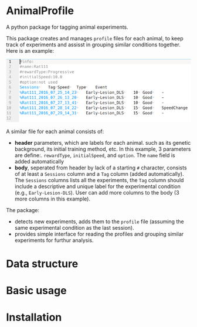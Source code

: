 # AnimalProfile

A python package for tagging animal experiments.

This package creates and manages `profile` files for each animal, to keep track of experiments and assisst in grouping similar conditions together.
Here is an example:

![A screenshot of an example profile](profile_example.png)

A similar file for each animal consists of:
- __header__ parameters, which are labels for each animal.
such as its genetic background, its initial training method, etc.
In this example, 3 parameters are define:.
`rewardType`, `initialSpeed`, and `option`.
The `name` field is added automatically
- __body__, seperated from header by lack of a starting `#` character, consists of at least a `Sessions` column and a `Tag` column (added automatically).
The `Sessions` columns lists all the experiments, the `Tag` column should include a descriptive and unique label for the experimental condition (e.g., `Early-Lesion-DLS`).
User can add more columns to the body (3 more columns in this example).

The package:
- detects new experiments, adds them to the `profile` file (assuming the same experimental condition as the last session).
- provides simple interface for reading the profiles and grouping similar experiments for furthur analysis.

# Data structure

# Basic usage

# Installation
